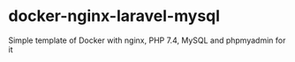 # docker-nginx-laravel-mysql
Simple template of Docker with nginx, PHP 7.4, MySQL and phpmyadmin for it
